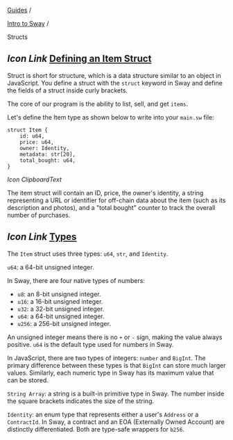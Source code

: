 [Guides](https://docs.fuel.network/guides/) /

[Intro to Sway](https://docs.fuel.network/guides/intro-to-sway/) /

Structs

## _Icon Link_ [Defining an Item Struct](https://docs.fuel.network/guides/intro-to-sway/contract-structs/\#defining-an-item-struct)

Struct is short for structure, which is a data structure similar to an object in JavaScript. You define a struct with the `struct` keyword in Sway and define the fields of a struct inside curly brackets.

The core of our program is the ability to list, sell, and get `items`.

Let's define the Item type as shown below to write into your `main.sw` file:

```fuel_Box fuel_Box-idXKMmm-css
struct Item {
    id: u64,
    price: u64,
    owner: Identity,
    metadata: str[20],
    total_bought: u64,
}
```

_Icon ClipboardText_

The item struct will contain an ID, price, the owner's identity, a string representing a URL or identifier for off-chain data about the item (such as its description and photos), and a "total bought" counter to track the overall number of purchases.

## _Icon Link_ [Types](https://docs.fuel.network/guides/intro-to-sway/contract-structs/\#types)

The `Item` struct uses three types: `u64`, `str`, and `Identity`.

`u64`: a 64-bit unsigned integer.

In Sway, there are four native types of numbers:

- `u8`: an 8-bit unsigned integer.
- `u16`: a 16-bit unsigned integer.
- `u32`: a 32-bit unsigned integer.
- `u64`: a 64-bit unsigned integer.
- `u256`: a 256-bit unsigned integer.

An unsigned integer means there is no `+` or `-` sign, making the value always positive. `u64` is the default type used for numbers in Sway.

In JavaScript, there are two types of integers: `number` and `BigInt`. The primary difference between these types is that `BigInt` can store much larger values. Similarly, each numeric type in Sway has its maximum value that can be stored.

`String Array`: a string is a built-in primitive type in Sway. The number inside the square brackets indicates the size of the string.

`Identity`: an enum type that represents either a user's `Address` or a `ContractId`. In Sway, a contract and an EOA (Externally Owned Account) are distinctly differentiated. Both are type-safe wrappers for `b256`.